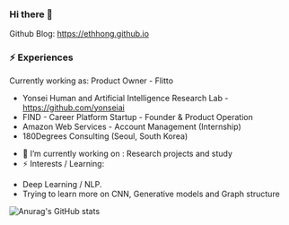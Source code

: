 ### Hi there 👋

Github Blog: https://ethhong.github.io

###  ⚡ Experiences
Currently working as: Product Owner - Flitto 
* Yonsei Human and Artificial Intelligence Research Lab - https://github.com/yonseiai
* FIND - Career Platform Startup - Founder & Product Operation
* Amazon Web Services - Account Management (Internship)
* 180Degrees Consulting (Seoul, South Korea)

- 🔭 I’m currently working on : Research projects and study
- ⚡ Interests / Learning:
* Deep Learning / NLP. 
* Trying to learn more on CNN, Generative models and Graph structure

![Anurag's GitHub stats](https://github-readme-stats.vercel.app/api?username=ethHong&show_icons=true&theme=radical&count_private=true)
